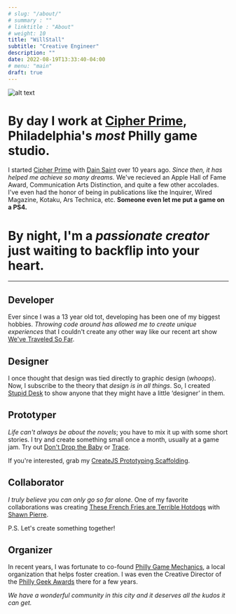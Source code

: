 ```yaml
---
# slug: "/about/"
# summary : ""
# linktitle : "About"
# weight: 10
title: "WillStall"
subtitle: "Creative Engineer"
description: ""
date: 2022-08-19T13:33:40-04:00
# menu: "main"
draft: true
---
```


![alt text](http://willstall.com/img/cp-logo.png)

# **By day I work at [Cipher Prime](https://www.cipherprime.com)**, Philadelphia's *most* Philly game studio.
	
I started [Cipher Prime](https://www.cipherprime.com) with [Dain Saint](https://www.daintsaint.com) over 10 years ago. *Since then, it has helped me achieve so many dreams.* We've recieved an Apple Hall of Fame Award, Communication Arts Distinction, and quite a few other accolades. I've even had the honor of being in publications like the Inquirer, Wired Magazine, Kotaku, Ars Technica, etc. **Someone even let me put a game on a PS4.**

# **By night**, I'm a *passionate creator* just waiting to backflip into your heart.

---

## Developer
Ever since I was a 13 year old tot, developing has been one of my biggest hobbies. *Throwing code around has allowed me to create unique experiences* that I couldn't create any other way like our recent art show [We've Traveled So Far](http://www.wevetraveledsofar.com/).

## Designer
I once thought that design was tied directly to graphic design (*whoops*). Now, I subscribe to the theory that *design is in all things*. So, I created [Stupid Desk](http://www.stupiddesk.com/) to show anyone that they might have a little ‘designer’ in them.

## Prototyper
*Life can't always be about the novels*; you have to mix it up with some short stories. I try and create something small once a month, usually at a game jam. Try out [Don't Drop the Baby](https://willstall.github.io/DontDropTheBaby/) or [Trace](https://github.com/willstall/CreateJSScaffold).

If you're interested, grab my [CreateJS Prototyping Scaffolding](https://github.com/willstall/CreateJSScaffold).

## Collaborator
*I truly believe you can only go so far alone.* One of my favorite collaborations was creating [These French Fries are Terrible Hotdogs](https://www.kickstarter.com/projects/shawnpierre/these-french-fries-are-terrible-hot-dogs-a-card-ga) with [Shawn Pierre](https://twitter.com/ShawnPierre).

P.S. Let's create something together!

## Organizer
In recent years, I was fortunate to co-found [Philly Game Mechanics](http://www.phillygamemechanics.com/), a local organization that helps foster creation. I was even the Creative Director of the [Philly Geek Awards](http://phillygeekawards.com/) there for a few years.

*We have a wonderful community in this city and it deserves all the kudos it can get.*